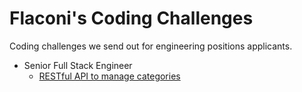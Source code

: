 # Flaconi's Coding Challenges

Coding challenges we send out for engineering positions applicants.

* Senior Full Stack Engineer
  * [RESTful API to manage categories](https://github.com/Flaconi/coding-challenges/blob/master/senior-fullstack-engineer/restful-api-categories.md)
